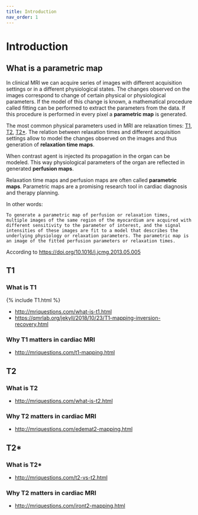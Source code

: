 ```yaml
---
title: Introduction
nav_order: 1
---
```


# Introduction

## What is a parametric map

In clinical MRI we can acquire series of images with different acquisition settings or in a different physiological states. The changes observed on the images correspond to change of certain physical or physiological parameters. If the model of this change is known, a mathematical procedure called fitting can be performed to extract the parameters from the data. If this procedure is performed in every pixel a **parametric map** is generated.

The most common physical parameters used in MRI are relaxation times: [T1](#T1), [T2](#T2), [T2*](#T2*). The relation between relaxation times and different acquisition settings allow to model the changes observed on the images and thus generation of **relaxation time maps**.

When contrast agent is injected its propagation in the organ can be modeled. This way physiological parameters of the organ are reflected in generated **perfusion maps**.

Relaxation time maps and perfusion maps are often called **parametric maps**. Parametric maps are a promising research tool in cardiac diagnosis and therapy planning.

In other words:
```
To generate a parametric map of perfusion or relaxation times, multiple images of the same region of the myocardium are acquired with different sensitivity to the parameter of interest, and the signal intensities of these images are fit to a model that describes the underlying physiology or relaxation parameters. The parametric map is an image of the fitted perfusion parameters or relaxation times.
```
According to https://doi.org/10.1016/j.jcmg.2013.05.005

## T1

### What is T1

{% include T1.html %}

* http://mriquestions.com/what-is-t1.html
* https://qmrlab.org/jekyll/2018/10/23/T1-mapping-inversion-recovery.html

### Why T1 matters in cardiac MRI
* http://mriquestions.com/t1-mapping.html

## T2

### What is T2
* http://mriquestions.com/what-is-t2.html

### Why T2 matters in cardiac MRI
* http://mriquestions.com/edemat2-mapping.html

## T2*

### What is T2*
* http://mriquestions.com/t2-vs-t2.html

### Why T2 matters in cardiac MRI
* http://mriquestions.com/iront2-mapping.html
